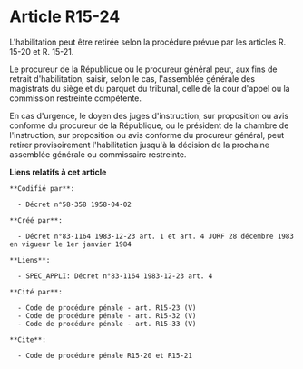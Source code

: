 # Article R15-24

L'habilitation peut être retirée selon la procédure prévue par les articles R. 15-20 et R. 15-21. 

Le procureur de la République ou le procureur général peut, aux fins de retrait d'habilitation, saisir, selon le cas,
l'assemblée générale des magistrats du siège et du parquet du tribunal, celle de la cour d'appel ou la commission restreinte
compétente. 

En cas d'urgence, le doyen des juges d'instruction, sur proposition ou avis conforme du procureur de la République, ou le
président de la chambre de l'instruction, sur proposition ou avis conforme du procureur général, peut retirer provisoirement
l'habilitation jusqu'à la décision de la prochaine assemblée générale ou commissaire restreinte.

**Liens relatifs à cet article**

	**Codifié par**:

	  - Décret n°58-358 1958-04-02

	**Créé par**:

	  - Décret n°83-1164 1983-12-23 art. 1 et art. 4 JORF 28 décembre 1983 en vigueur le 1er janvier 1984

	**Liens**:

	  - SPEC_APPLI: Décret n°83-1164 1983-12-23 art. 4

	**Cité par**:

	  - Code de procédure pénale - art. R15-23 (V)
	  - Code de procédure pénale - art. R15-32 (V)
	  - Code de procédure pénale - art. R15-33 (V)

	**Cite**:

	  - Code de procédure pénale R15-20 et R15-21
